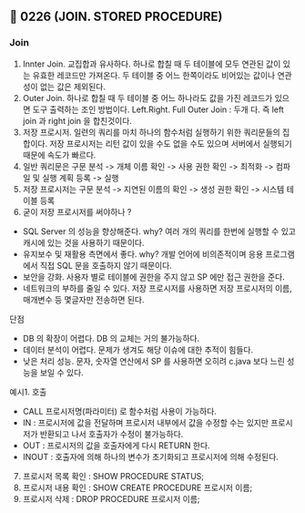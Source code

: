 ## 🙌 0226 (JOIN. STORED PROCEDURE)

### Join

1. Innter Join. 교집합과 유사하다. 하나로 합칠 때 두 테이블에 모두 연관된 값이 있는 유효한 레코드만 가져온다.
   두 테이블 중 어느 한쪽이라도 비어있는 값이나 연관성이 없는 값은 제외된다.
2. Outer Join. 하나로 합칠 때 두 테이블 중 어느 하나라도 값을 가진 레코드가 있으면 도구 출력하는 조인 방법이다.
   Left.Right.
   Full Outer Join : 두개 다. 즉 left join 과 right join 을 합친것이다.
3. 저장 프로시저. 일련의 쿼리를 마치 하나의 함수처럼 실행하기 위한 쿼리문들의 집합이다. 저장 프로시저는 리턴 값이 있을 수도
   없을 수도 있으며 서버에서 실행되기 때문에 속도가 빠르다.
4. 일반 쿼리문은 구문 분석 -> 개체 이름 확인 -> 사용 권한 확인 -> 최적화 -> 컴파일 및 실행 계획 등록 -> 실행
5. 저장 프로시저는 구문 분석 -> 지연된 이름의 확인 -> 생성 권한 확인 -> 시스템 테이블 등록
6. 굳이 저장 프로시저를 써야하나 ?
* SQL Server 의 성능을 향상해준다. why? 여러 개의 쿼리를 한번에 실행할 수 있고 캐시에 있는 것을 사용하기 때문이다.
* 유지보수 및 재활용 측면에서 좋다. why? 개발 언어에 비의존적이며 응용 프로그램에서 직접 SQL 문을 호출하지 않기 때문이다.
* 보안을 강화. 사용자 별로 테이블에 권한을 주지 않고 SP 에만 접근 권한을 준다.
* 네트워크의 부하를 줄일 수 있다. 저장 프로시저를 사용하면 저장 프로시저의 이름, 매개변수 등 몇글자만 전송하면 된다.

단점
* DB 의 확장이 어렵다. DB 의 교체는 거의 불가능하다.
* 데이터 분석이 어렵다. 문제가 생겨도 해당 이슈에 대한 추적이 힘들다.
* 낮은 처리 성능. 문자, 숫자열 연산에서 SP 를 사용하면 오히려 c.java 보다 느린 성능을 보일 수 있다.

예시1. 호출
* CALL 프로시저명(파라미터) 로 함수처럼 사용이 가능하다.
* IN : 프로시저에 값을 전달하며 프로시저 내부에서 값을 수정할 수는 있지만 프로시저가 반환되고 나서 호출자가 수정이 불가능하다.
* OUT : 프로시저의 값을 호출자에게 다시 RETURN 한다.
* INOUT : 호출자에 의해 하나의 변수가 초기화되고 프로시저에 의해 수정된다.

7. 프로시저 목록 확인 : SHOW PROCEDURE STATUS;
8. 프로시저 내용 확인 : SHOW CREATE PROCEDURE 프로시저 이름;
9. 프로시저 삭제 : DROP PROCEDURE 프로시저 이름; 
